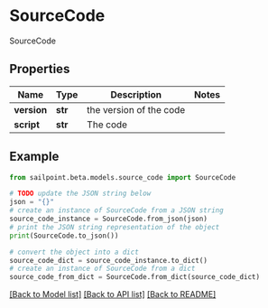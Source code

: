# SourceCode

SourceCode

## Properties

Name | Type | Description | Notes
------------ | ------------- | ------------- | -------------
**version** | **str** | the version of the code | 
**script** | **str** | The code | 

## Example

```python
from sailpoint.beta.models.source_code import SourceCode

# TODO update the JSON string below
json = "{}"
# create an instance of SourceCode from a JSON string
source_code_instance = SourceCode.from_json(json)
# print the JSON string representation of the object
print(SourceCode.to_json())

# convert the object into a dict
source_code_dict = source_code_instance.to_dict()
# create an instance of SourceCode from a dict
source_code_from_dict = SourceCode.from_dict(source_code_dict)
```
[[Back to Model list]](../README.md#documentation-for-models) [[Back to API list]](../README.md#documentation-for-api-endpoints) [[Back to README]](../README.md)


